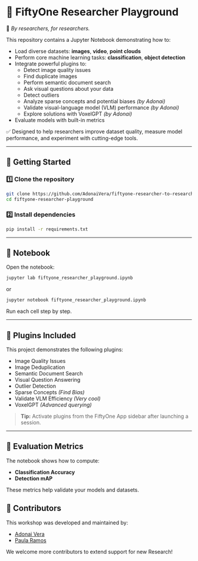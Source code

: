 # 🧠 FiftyOne Researcher Playground
👋 *By researchers, for researchers.*

This repository contains a Jupyter Notebook demonstrating how to:

- Load diverse datasets: **images**, **video**, **point clouds**
- Perform core machine learning tasks: **classification**, **object detection**
- Integrate powerful plugins to:
  - Detect image quality issues
  - Find duplicate images
  - Perform semantic document search
  - Ask visual questions about your data
  - Detect outliers
  - Analyze sparse concepts and potential biases *(by Adonai)*
  - Validate visual-language model (VLM) performance *(by Adonai)*
  - Explore solutions with VoxelGPT *(by Adonai)*
- Evaluate models with built-in metrics

✅ Designed to help researchers improve dataset quality, measure model performance, and experiment with cutting-edge tools.

---

## 🚀 Getting Started

### 1️⃣ Clone the repository

```bash
git clone https://github.com/AdonaiVera/fiftyone-researcher-to-researcher
cd fiftyone-researcher-playground
````

### 2️⃣ Install dependencies

```bash
pip install -r requirements.txt
```

---

## 📓 Notebook

Open the notebook:

```bash
jupyter lab fiftyone_researcher_playground.ipynb
```

or

```bash
jupyter notebook fiftyone_researcher_playground.ipynb
```

Run each cell step by step.

---

## 🧩 Plugins Included

This project demonstrates the following plugins:

* Image Quality Issues
* Image Deduplication
* Semantic Document Search
* Visual Question Answering
* Outlier Detection
* Sparse Concepts *(Find Bias)*
* Validate VLM Efficiency *(Very cool)*
* VoxelGPT *(Advanced querying)*

> **Tip:** Activate plugins from the FiftyOne App sidebar after launching a session.

---

## 🎯 Evaluation Metrics

The notebook shows how to compute:

* **Classification Accuracy**
* **Detection mAP**

These metrics help validate your models and datasets.

## 👥 Contributors

This workshop was developed and maintained by:

* [Adonai Vera](https://github.com/AdonaiVera) 
* [Paula Ramos](https://github.com/paularamo) 

We welcome more contributors to extend support for new Research! 